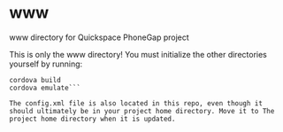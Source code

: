 www
===

www directory for Quickspace PhoneGap project



This is only the www directory! You must initialize the other directories yourself by running: 
```cordova platform add android
cordova build
cordova emulate```

The config.xml file is also located in this repo, even though it should ultimately be in your project home directory. Move it to The project home directory when it is updated. 
